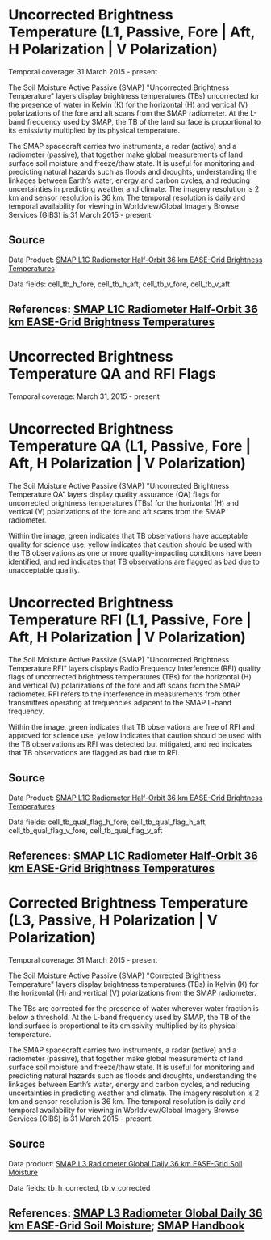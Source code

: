 # Uncorrected Brightness Temperature (L1, Passive, Fore | Aft, H Polarization | V Polarization)
Temporal coverage: 31 March 2015 - present

The Soil Moisture Active Passive (SMAP) "Uncorrected Brightness Temperature" layers display brightness temperatures (TBs) uncorrected for the presence of water in Kelvin (K) for the horizontal (H) and vertical (V) polarizations of the fore and aft scans from the SMAP radiometer. At the L-band frequency used by SMAP, the TB of the land surface is proportional to its emissivity multiplied by its physical temperature.

The SMAP spacecraft carries two instruments, a radar (active) and a radiometer (passive), that together make global measurements of land surface soil moisture and freeze/thaw state. It is useful for monitoring and predicting natural hazards such as floods and droughts, understanding the linkages between Earth’s water, energy and carbon cycles, and reducing uncertainties in predicting weather and climate. The imagery resolution is 2 km and sensor resolution is 36 km. The temporal resolution is daily and temporal availability for viewing in Worldview/Global Imagery Browse Services (GIBS) is 31 March 2015 - present.


## Source
Data Product: [SMAP L1C Radiometer Half-Orbit 36 km EASE-Grid Brightness Temperatures](http://nsidc.org/data/SPL1CTB)

Data fields: cell_tb_h_fore, cell_tb_h_aft, cell_tb_v_fore, cell_tb_v_aft

## References: [SMAP L1C Radiometer Half-Orbit 36 km EASE-Grid Brightness Temperatures](http://nsidc.org/data/SPL1CTB)

# Uncorrected Brightness Temperature QA and RFI Flags
Temporal coverage: March 31, 2015 - present

# Uncorrected Brightness Temperature QA (L1, Passive, Fore | Aft, H Polarization | V Polarization)
The Soil Moisture Active Passive (SMAP) "Uncorrected Brightness Temperature QA” layers display quality assurance (QA) flags for uncorrected brightness temperatures (TBs) for the horizontal (H) and vertical (V) polarizations of the fore and aft scans from the SMAP radiometer.

Within the image, green indicates that TB observations have acceptable quality for science use, yellow indicates that caution should be used with the TB observations as one or more quality-impacting conditions have been identified, and red indicates that TB observations are flagged as bad due to unacceptable quality.

# Uncorrected Brightness Temperature RFI (L1, Passive, Fore | Aft, H Polarization | V Polarization)
The Soil Moisture Active Passive (SMAP) "Uncorrected Brightness Temperature RFI” layers displays Radio Frequency Interference (RFI) quality flags of uncorrected brightness temperatures (TBs) for the horizontal (H) and vertical (V) polarizations of the fore and aft scans from the SMAP radiometer. RFI refers to the interference in measurements from other transmitters operating at frequencies adjacent to the SMAP L-band frequency.

Within the image, green indicates that TB observations are free of RFI and approved for science use, yellow indicates that caution should be used with the TB observations as RFI was detected but mitigated, and red indicates that TB observations are flagged as bad due to RFI.

## Source
Data Product: [SMAP L1C Radiometer Half-Orbit 36 km EASE-Grid Brightness Temperatures](http://nsidc.org/data/SPL1CTB)

Data fields: cell_tb_qual_flag_h_fore, cell_tb_qual_flag_h_aft, cell_tb_qual_flag_v_fore, cell_tb_qual_flag_v_aft

## References: [SMAP L1C Radiometer Half-Orbit 36 km EASE-Grid Brightness Temperatures](http://nsidc.org/data/SPL1CTB)

# Corrected Brightness Temperature (L3, Passive, H Polarization | V Polarization)
Temporal coverage: 31 March 2015 - present

The Soil Moisture Active Passive (SMAP) "Corrected Brightness Temperature" layers display brightness temperatures (TBs) in Kelvin (K) for the horizontal (H) and vertical (V) polarizations from the SMAP radiometer.

The TBs are corrected for the presence of water wherever water fraction is below a threshold. At the L-band frequency used by SMAP, the TB of the land surface is proportional to its emissivity multiplied by its physical temperature.

The SMAP spacecraft carries two instruments, a radar (active) and a radiometer (passive), that together make global measurements of land surface soil moisture and freeze/thaw state. It is useful for monitoring and predicting natural hazards such as floods and droughts, understanding the linkages between Earth’s water, energy and carbon cycles, and reducing uncertainties in predicting weather and climate. The imagery resolution is 2 km and sensor resolution is 36 km. The temporal resolution is daily and temporal availability for viewing in Worldview/Global Imagery Browse Services (GIBS) is 31 March 2015 - present.

## Source
Data product: [SMAP L3 Radiometer Global Daily 36 km EASE-Grid Soil Moisture](http://nsidc.org/data/SPL3SMP)

Data fields: tb_h_corrected, tb_v_corrected

## References: [SMAP L3 Radiometer Global Daily 36 km EASE-Grid Soil Moisture](http://nsidc.org/data/spl3smap/); [SMAP Handbook](https://smap.jpl.nasa.gov/files/smap2/SMAP_Handbook_FINAL_1_JULY_2014_Web.pdf)

